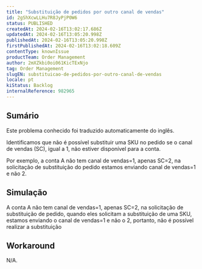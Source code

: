 ```yaml
---
title: "Substituição de pedidos por outro canal de vendas"
id: 2gShXcwLLHu7R8JyPjP0W6
status: PUBLISHED
createdAt: 2024-02-16T13:02:17.686Z
updatedAt: 2024-02-16T13:05:20.998Z
publishedAt: 2024-02-16T13:05:20.998Z
firstPublishedAt: 2024-02-16T13:02:18.609Z
contentType: knownIssue
productTeam: Order Management
author: 2mXZkbi0oi061KicTExNjo
tag: Order Management
slugEN: substituicao-de-pedidos-por-outro-canal-de-vendas
locale: pt
kiStatus: Backlog
internalReference: 982965
---
```


## Sumário

<div class="alert alert-info">
  <p>Este problema conhecido foi traduzido automaticamente do inglês.</p>
</div>


Identificamos que não é possível substituir uma SKU no pedido se o canal de vendas (SC), igual a 1, não estiver disponível para a conta.

Por exemplo, a conta A não tem canal de vendas=1, apenas SC=2, na solicitação de substituição do pedido estamos enviando canal de vendas=1 e não 2.

## Simulação


A conta A não tem canal de vendas=1, apenas SC=2, na solicitação de substituição de pedido, quando eles solicitam a substituição de uma SKU, estamos enviando o canal de vendas=1 e não o 2, portanto, não é possível realizar a substituição

## Workaround


N/A.





